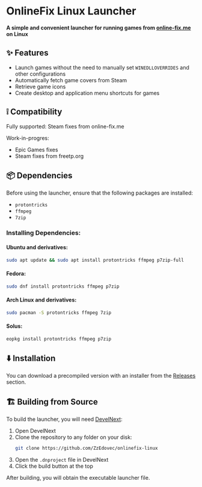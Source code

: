 # OnlineFix Linux Launcher

**A simple and convenient launcher for running games from ****[online-fix.me](https://online-fix.me)**** on Linux**

## ✨ Features

- Launch games without the need to manually set `WINEDLLOVERRIDES` and other configurations
- Automatically fetch game covers from Steam
- Retrieve game icons
- Create desktop and application menu shortcuts for games

## ❕ Compatibility

Fully supported: Steam fixes from online-fix.me

Work-in-progres:
- Epic Games fixes
- Steam fixes from freetp.org

## 📦 Dependencies

Before using the launcher, ensure that the following packages are installed:

- `protontricks`
- `ffmpeg`
- `7zip`

### Installing Dependencies:

#### Ubuntu and derivatives:

```bash
sudo apt update && sudo apt install protontricks ffmpeg p7zip-full
```

#### Fedora:

```bash
sudo dnf install protontricks ffmpeg p7zip
```

#### Arch Linux and derivatives:

```bash
sudo pacman -S protontricks ffmpeg 7zip
```

#### Solus:

```bash
eopkg install protontricks ffmpeg p7zip
```

## ⬇️ Installation

You can download a precompiled version with an installer from the [Releases](https://github.com/ZzEdovec/onlinefix-linux/releases) section.

## 🏗 Building from Source

To build the launcher, you will need [DevelNext](https://develnext.org):

1. Open DevelNext
2. Clone the repository to any folder on your disk:
   ```bash
   git clone https://github.com/ZzEdovec/onlinefix-linux
   ```
3. Open the `.dnproject` file in DevelNext
4. Click the build button at the top

After building, you will obtain the executable launcher file.
